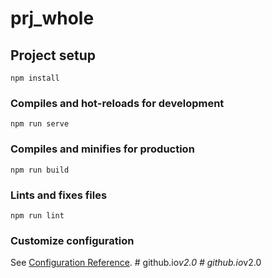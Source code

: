 # prj_whole

## Project setup
```
npm install
```

### Compiles and hot-reloads for development
```
npm run serve
```

### Compiles and minifies for production
```
npm run build
```

### Lints and fixes files
```
npm run lint
```

### Customize configuration
See [Configuration Reference](https://cli.vuejs.org/config/).
#   g i t h u b . i o _ v 2 . 0  
 #   g i t h u b . i o _ v 2 . 0  
 